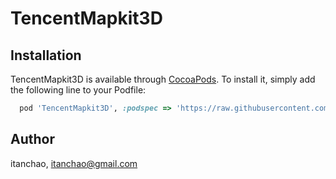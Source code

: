 # TencentMapkit3D
## Installation

TencentMapkit3D is available through [CocoaPods](https://cocoapods.org). To install
it, simply add the following line to your Podfile:

```ruby
  pod 'TencentMapkit3D', :podspec => 'https://raw.githubusercontent.com/itanchao/TencentMapkit3D/master/TencentMapSDK_iOS_3D_v4.2.3.1.podspec'
```

## Author

itanchao, itanchao@gmail.com
